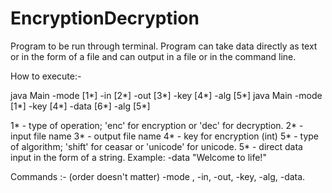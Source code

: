 # EncryptionDecryption

Program to be run through terminal.
Program can take data directly as text or in the form of a file and can output in a file or in the command line.

How to execute:-

java Main -mode [1*] -in [2*] -out [3*] -key [4*] -alg [5*]
java Main -mode [1*] -key [4*] -data [6*] -alg [5*]

1* - type of operation; 'enc' for encryption or 'dec' for decryption.
2* - input file name
3* - output file name
4* - key for encryption (int)
5* - type of algorithm; 'shift' for ceasar or 'unicode' for unicode.
5* - direct data input in the form of a string. Example: -data "Welcome to life!" 

Commands :- (order doesn't matter)
-mode , -in, -out, -key, -alg, -data.
